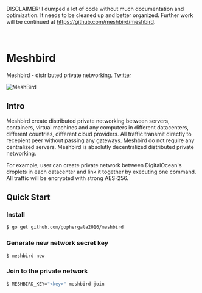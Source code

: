 DISCLAIMER: I dumped a lot of code without much documentation and optimization.
It needs to be cleaned up and better organized. Further work will be continued at
https://github.com/meshbird/meshbird.

<br>

# Meshbird 

Meshbird - distributed private networking. [Twitter](https://twitter.com/meshbird)


![MeshBird](https://avatars1.githubusercontent.com/u/16837838?v=3&s=600)

## Intro

Meshbird create distributed private networking between servers, containers, virtual machines and any computers in different datacenters, different countries, different cloud providers. All traffic transmit directly to recepient peer without passing any gateways. Meshbird do not require any centralized servers. Meshbird is absolutly decentralized distributed private networking.

For example, user can create private network between DigitalOcean's droplets in each datacenter and link it together by executing one command. All traffic will be encrypted with strong AES-256.

## Quick Start

### Install

```bash
$ go get github.com/gophergala2016/meshbird
````

### Generate new network secret key

```bash
$ meshbird new
```

### Join to the private network

```bash
$ MESHBIRD_KEY="<key>" meshbird join
```
